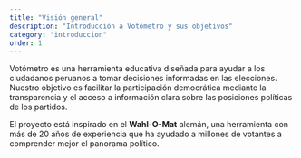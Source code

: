 ```yaml
---
title: "Visión general"
description: "Introducción a Votómetro y sus objetivos"
category: "introduccion"
order: 1
---
```


Votómetro es una herramienta educativa diseñada para ayudar a los ciudadanos peruanos a tomar decisiones informadas en las elecciones. Nuestro objetivo es facilitar la participación democrática mediante la transparencia y el acceso a información clara sobre las posiciones políticas de los partidos.

El proyecto está inspirado en el **Wahl-O-Mat** alemán, una herramienta con más de 20 años de experiencia que ha ayudado a millones de votantes a comprender mejor el panorama político.
